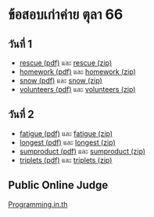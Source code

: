 # ข้อสอบเก่าค่าย ตุลา 66

## วันที่ 1

- [rescue (pdf)](https://thailand-oi-task-team.github.io/thailand-oi-tasks/66-67/o66_oct_c1_rescue.pdf) และ [rescue (zip)](https://thailand-oi-task-team.github.io/thailand-oi-tasks/66-67/o66_oct_c1_rescue_public.zip)
- [homework (pdf)](https://thailand-oi-task-team.github.io/thailand-oi-tasks/66-67/o66_oct_c1_homework.pdf) และ [homework (zip)](https://thailand-oi-task-team.github.io/thailand-oi-tasks/66-67/o66_oct_c1_homework_public.zip)
- [snow (pdf)](https://thailand-oi-task-team.github.io/thailand-oi-tasks/66-67/o66_oct_c1_snow.pdf) และ [snow (zip)](https://thailand-oi-task-team.github.io/thailand-oi-tasks/66-67/o66_oct_c1_snow_public.zip)
- [volunteers (pdf)](https://thailand-oi-task-team.github.io/thailand-oi-tasks/66-67/o66_oct_c1_volunteers.pdf) และ [volunteers (zip)](https://thailand-oi-task-team.github.io/thailand-oi-tasks/66-67/o66_oct_c1_volunteers_public.zip)

## วันที่ 2

- [fatigue (pdf)](https://thailand-oi-task-team.github.io/thailand-oi-tasks/66-67/o66_oct_c2_fatigue.pdf) และ [fatigue (zip)](https://thailand-oi-task-team.github.io/thailand-oi-tasks/66-67/o66_oct_c2_fatigue_public.zip)
- [longest (pdf)](https://thailand-oi-task-team.github.io/thailand-oi-tasks/66-67/o66_oct_c2_longest.pdf) และ [longest (zip)](https://thailand-oi-task-team.github.io/thailand-oi-tasks/66-67/o66_oct_c2_longest_public.zip)
- [sumproduct (pdf)](https://thailand-oi-task-team.github.io/thailand-oi-tasks/66-67/o66_oct_c2_sumproduct.pdf) และ [sumproduct (zip)](https://thailand-oi-task-team.github.io/thailand-oi-tasks/66-67/o66_oct_c2_sumproduct_public.zip)
- [triplets (pdf)](https://thailand-oi-task-team.github.io/thailand-oi-tasks/66-67/o66_oct_c2_triplets.pdf) และ [triplets (zip)](https://thailand-oi-task-team.github.io/thailand-oi-tasks/66-67/o66_oct_c2_triplets_public.zip)

## Public Online Judge

[Programming.in.th](https://programming.in.th/archive/ipst/66/oct)
